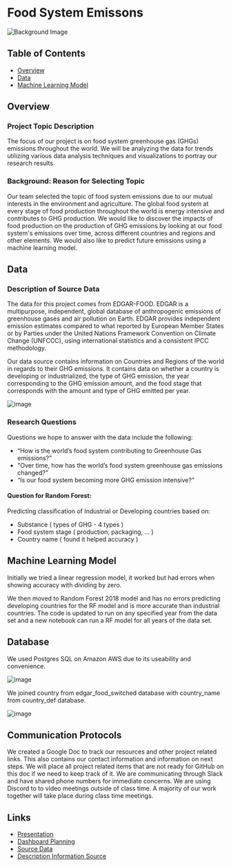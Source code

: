 # Food System Emissons

![Background Image](/Katelyn/pexels-tom-fisk-1595104.jpg)

## Table of Contents

* [Overview](https://github.com/AndyPicton/Food_System_Emissions/blob/main/README.md#Overview)
* [Data](https://github.com/AndyPicton/Food_System_Emissions/blob/main/README.md#Data)
* [Machine Learning Model](https://github.com/AndyPicton/Food_System_Emissions/blob/main/README.md#MachineLearningModel)

## Overview
### Project Topic Description

The focus of our project is on food system greenhouse gas (GHGs) emissions throughout the world. We will be analyzing the data for trends utilizing various data analysis techniques and visualizations to portray our research results. 


### Background: Reason for Selecting Topic

Our team selected the topic of food system emissions due to our mutual interests in the environment and agriculture. The global food system  at every stage of food production throughout the world is energy intensive and contributes to GHG production. We would like to discover the impacts of food production on the production of GHG emissions by looking at our food system's emissions over time, across different countries and regions and other elements. We would also like to predict future emissions using a machine learning model. 

## Data
### Description of Source Data

The data for this project comes from EDGAR-FOOD. EDGAR is a multipurpose, independent, global database of anthropogenic emissions of greenhouse gases and air pollution on Earth. EDGAR provides independent emission estimates compared to what reported by European Member States or by Parties under the United Nations Framework Convention on Climate Change (UNFCCC), using international statistics and a consistent IPCC methodology.

Our data source contains information on Countries and Regions of the world in regards to their GHG emissions. It contains data on whether a country is developing or industrialized, the type of GHG emission, the year corresponding to the GHG emission amount, and the food stage that corresponds with the amount and type of GHG emitted per year. 

![image](https://user-images.githubusercontent.com/99369565/181123155-23d0b4c3-c8f3-443f-a9b3-fe04e81a2b5f.png)



### Research Questions

Questions we hope to answer with the data include the following:

- “How is the world’s food system contributing to Greenhouse Gas emissions?”
- "Over time, how has the world’s food system greenhouse gas emissions changed?”
- “Is our food system becoming more GHG emission intensive?”

#### Question for Random Forest:

Predicting classification of Industrial or Developing countries based on:
- Substance ( types of GHG - 4 types )
- Food system stage ( production, packaging, … )
- Country name ( found it helped accuracy )

## Machine Learning Model

Initially we tried a linear regression model, it worked but had errors when showing accuracy with dividing by zero.

We then moved to Random Forest 2018 model and has no errors predicting developing countries for the RF model and is more accurate than industrial countries. The code is updated to run on any specified year from the data set and a new notebook can run a RF model for all years of the data set.

## Database

We used Postgres SQL on Amazon AWS due to its useability and convenience.

![image](https://user-images.githubusercontent.com/99369565/181124075-2684d956-9351-42f5-8a72-37e5288ac120.png)

We joined country from edgar_food_switched database with country_name from country_def database.

![image](https://user-images.githubusercontent.com/99369565/181133898-da7dc05c-a0e9-4598-916b-5346ab89d9c5.png)




## Communication Protocols

We created a Google Doc to track our resources and other project related links. This also contains our contact information and information on next steps. We will place all project related items that are not ready for GitHub on this doc if we need to keep track of it. We are communicating through Slack and have shared phone numbers for immediate concerns. We are using Discord to to video meetings outside of class time. A majority of our work together will take place during class time meetings. 

## Links
* [Presentation](https://docs.google.com/presentation/d/1UWW6PTv3gYfUZt2sINpBFY7_NyeHyOu3HGkMoWSyKko/edit#slide=id.gf48cb76871_0_33)
* [Dashboard Planning](https://docs.google.com/presentation/d/13E7F-yIHB91cka32D1X9BRDlvEzHa5vGhuE8NXBjyjw/edit#slide=id.p)
* [Source Data](https://edgar.jrc.ec.europa.eu/edgar_food)
* [Description Information Source](https://edgar.jrc.ec.europa.eu/)
